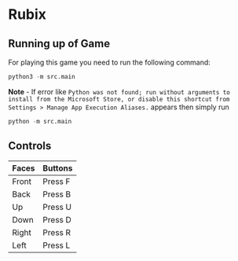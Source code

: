 # Rubix 

## Running up of Game 

For playing this game you need to run the following command:
```python
python3 -m src.main
```
**Note** - If error like 
```Python was not found; run without arguments to install from the Microsoft Store, or disable this shortcut from Settings > Manage App Execution Aliases.``` appears then simply run 
```python
python -m src.main
```

## Controls 

| Faces | Buttons | 
|-------|---------|
| Front | Press F |
| Back  | Press B |
| Up    | Press U |
| Down  | Press D |
| Right | Press R |
| Left  | Press L |

